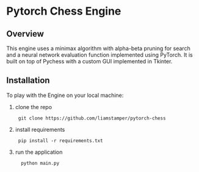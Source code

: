 # Pytorch Chess Engine

## Overview
This engine uses a minimax algorithm with alpha-beta pruning for search and a neural network evaluation function implemented using PyTorch. It is built on top of Pychess with a custom GUI implemented in Tkinter. 

## Installation
To play with the Engine on your local machine:

1. clone the repo
   ```
    git clone https://github.com/liamstamper/pytorch-chess
   ```
2. install requirements
   ```
    pip install -r requirements.txt
   ```
3. run the application
   ```
     python main.py
   ```

   
